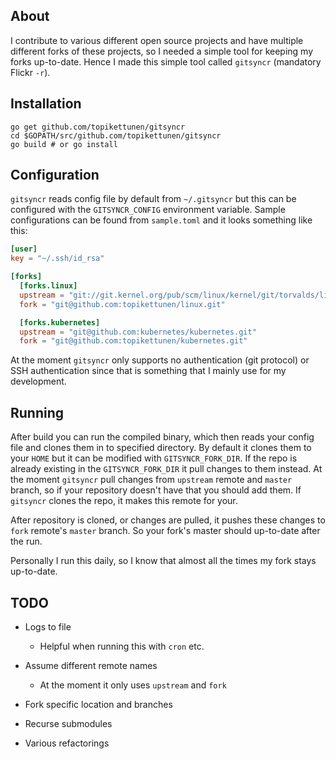 ## About

I contribute to various different open source projects and have multiple
different forks of these projects, so I needed a simple tool for keeping my
forks up-to-date. Hence I made this simple tool called `gitsyncr` (mandatory
Flickr `-r`).

## Installation

```
go get github.com/topikettunen/gitsyncr
cd $GOPATH/src/github.com/topikettunen/gitsyncr
go build # or go install
```

## Configuration

`gitsyncr` reads config file by default from `~/.gitsyncr` but this can be
configured with the `GITSYNCR_CONFIG` environment variable. Sample
configurations can be found from `sample.toml` and it looks something like this:

``` toml
[user]
key = "~/.ssh/id_rsa"

[forks]
  [forks.linux]
  upstream = "git://git.kernel.org/pub/scm/linux/kernel/git/torvalds/linux.git"
  fork = "git@github.com:topikettunen/linux.git"

  [forks.kubernetes]
  upstream = "git@github.com:kubernetes/kubernetes.git"
  fork = "git@github.com:topikettunen/kubernetes.git"
```

At the moment `gitsyncr` only supports no authentication (git protocol) or SSH
authentication since that is something that I mainly use for my development.

## Running

After build you can run the compiled binary, which then reads your config file
and clones them in to specified directory. By default it clones them to your `HOME`
but it can be modified with `GITSYNCR_FORK_DIR`. If the repo is already existing
in the `GITSYNCR_FORK_DIR` it pull changes to them instead. At the moment
`gitsyncr` pull changes from `upstream` remote and `master` branch, so if your repository doesn't
have that you should add them. If `gitsyncr` clones the repo, it makes this
remote for your.

After repository is cloned, or changes are pulled, it pushes these changes to
`fork` remote's `master` branch. So your fork's master should up-to-date after
the run.

Personally I run this daily, so I know that almost all the times my fork stays
up-to-date.

## TODO

- Logs to file

	- Helpful when running this with `cron` etc.

- Assume different remote names

	- At the moment it only uses `upstream` and `fork`
	
- Fork specific location and branches

- Recurse submodules

- Various refactorings
